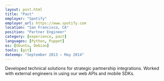 ```yaml
---
layout: post.html
title: "Past"
employer: "Spotify"
employer_url: https://www.spotify.com
location: "San Francisco, CA"
position: "Partner Engineer"
category: [experience, past]
languages: [Python, Puppet]
os: [Ubuntu, Debian]
tools: [git]
dateemp: "September 2013 – May 2014"
---
```


Developed technical solutions for strategic partnership integrations. Worked with external engineers in using our web APIs and mobile SDKs.

